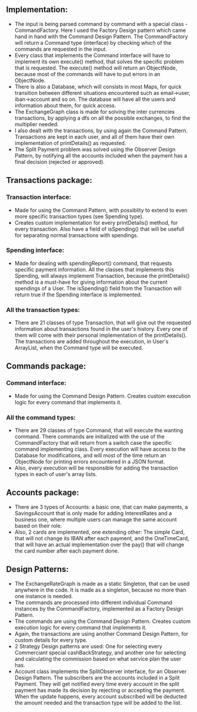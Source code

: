 ## Implementation:
* The input is being parsed command by command with a special class - CommandFactory. Here I used
the Factory Design pattern which came hand in hand with the Command Design Pattern. The CommandFactory
will return a Command type (interface) by checking which of the commands are requested in the input.
* Every class that implements the Command interface will have to implement its own execute() method, that
solves the specific problem that is requested. The execute() method will return an ObjectNode, because
most of the commands will have to put errors in an ObjectNode.
* There is also a Database, which will consists in most Maps, for quick transition between different situations encountered such as 
email->user, iban->account and so on. The database will have all the users and information about them, for quick access.
* The ExchangeGraph class is made for solving the inter currencies transactions, by applying a dfs on all the possible
exchanges, to find the multiplier needed.
* I also dealt with the transactions, by using again the Command Pattern. Transactions are kept in each user, and all of them
have their own implementation of printDetails() as requested.
* The Split Payment problem was solved using the Observer Design Pattern, by notifying all the accounts included when the payment has a final decision (rejected or approved).

####

## Transactions package:
### Transaction interface:
* Made for using the Command Pattern, with possiblity to extend to even more specific transaction types (see Spending type).
* Creates custom implementation for every printDetails() method, for every transaction. Also have a field of isSpending() that will be
usefull for separating normal transactions with spendings.

### Spending interface:
* Made for dealing with spendingReport() command, that requests specific payment information. All the classes that implements this Spending, will always
implement Transaction, because the printDetails() method is a must-have for giving information about the current spendings of a User.
The isSpending() field from the Transaction will return true if the Spending interface is implemented.

### All the transaction types:
* There are 21 classes of type Transaction, that will give out the requested information about transactions found in the user's
history. Every one of them will come with their personal implementation of the printDetails(). The transactions are added
throughout the execution, in User's ArrayList, when the Command type will be executed.

## Commands package:
### Command interface:
* Made for using the Command Design Pattern. Creates custom execution logic for every command that implements it.
####
### All the command types:
* There are 29 classes of type Command, that will execute the wanting command. There commands are initialized with the use of
the CommandFactory that will return from a switch case the specific command implementing class. Every execution will have access
to the Database for modifications, and will most of the time return an ObjectNode for printing errors encountered in a JSON format.
* Also, every execution will be responsible for adding the transaction types in each of user's array lists.
####
## Accounts package:
* There are 3 types of Accounts: a basic one, that can make payments, a SavingsAccount that is only made for adding InterestRates and a business one, where multiple users can manage the same account based on their role.
* Also, 2 cards are implemented, one extending other: The simple Card, that will not change its IBAN after each payment, and the
OneTimeCard, that will have an actual implementation over the pay() that will change the card number after each payment done.
####
## Design Patterns:
* The ExchangeRateGraph is made as a static Singleton, that can be used anywhere in the code. It is made as a singleton, because no more than one instance is needed.
* The commands are processed into different individual Command instances by the CommandFactory, implemented as a Factory Design Pattern.
* The commands are using the Command Design Pattern. Creates custom execution logic for every command that implements it.
* Again, the transactions are using another Command Design Pattern, for custom details for every type.
* 2 Strategy Design patterns are used: One for selecting every Commerciant special cashBackStrategy, and another one for selecting and calculating the commission based on what service plan the user has.
* Account class implements the SplitObserver interface, for an Observer Design Pattern. The subscribers are the accounts included in a Split Payment. They will get notified every time every account in the split payment has made its decision by rejecting or accepting the payment.
When the update happens, every account subscribed will be deducted the amount needed and the transaction type will be added to the list.
